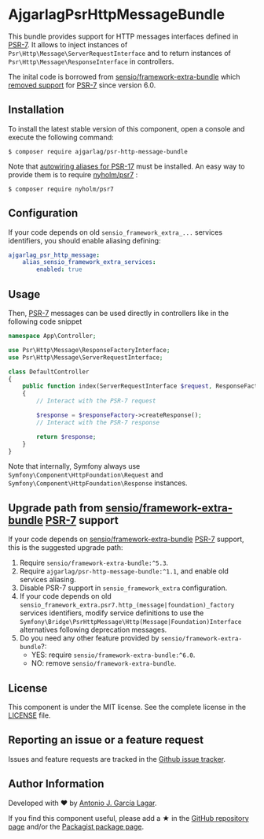 AjgarlagPsrHttpMessageBundle
============================

This bundle provides support for HTTP messages interfaces defined
in [PSR-7]. It allows to inject instances of ``Psr\Http\Message\ServerRequestInterface``
and to return instances of ``Psr\Http\Message\ResponseInterface`` in controllers.


The inital code is borrowed from [sensio/framework-extra-bundle] which [removed support] for [PSR-7] since version 6.0.


Installation
------------

To install the latest stable version of this component, open a console and execute the following command:
```
$ composer require ajgarlag/psr-http-message-bundle
```

Note that [autowiring aliases for PSR-17] must be installed. An easy way to provide them is to require [nyholm/psr7] :
```
$ composer require nyholm/psr7
```

Configuration
-------------

If your code depends on old `sensio_framework_extra_...` services identifiers, you should enable aliasing defining:
```yaml
ajgarlag_psr_http_message:
    alias_sensio_framework_extra_services:
        enabled: true
```


Usage
-----

Then, [PSR-7] messages can be used directly in controllers like in the following code snippet

```php
namespace App\Controller;

use Psr\Http\Message\ResponseFactoryInterface;
use Psr\Http\Message\ServerRequestInterface;

class DefaultController
{
    public function index(ServerRequestInterface $request, ResponseFactoryInterface $responseFactory)
    {
        // Interact with the PSR-7 request

        $response = $responseFactory->createResponse();
        // Interact with the PSR-7 response

        return $response;
    }
}
```

Note that internally, Symfony always use `Symfony\Component\HttpFoundation\Request`
and `Symfony\Component\HttpFoundation\Response` instances.


Upgrade path from [sensio/framework-extra-bundle] [PSR-7] support
-----------------------------------------------------------------

If your code depends on [sensio/framework-extra-bundle] [PSR-7] support, this is the
suggested upgrade path:

1. Require `sensio/framework-extra-bundle:^5.3`.
2. Require `ajgarlag/psr-http-message-bundle:^1.1`, and enable old services aliasing.
3. Disable PSR-7 support in `sensio_framework_extra` configuration.
4. If your code depends on old `sensio_framework_extra.psr7.http_(message|foundation)_factory` services identifiers,
   modify service definitions to use the `Symfony\Bridge\PsrHttpMessage\Http(Message|Foundation)Interface` alternatives
   following deprecation messages.
5. Do you need any other feature provided by `sensio/framework-extra-bundle`?:
   - YES: require `sensio/framework-extra-bundle:^6.0`.
   - NO: remove `sensio/framework-extra-bundle`.


License
-------

This component is under the MIT license. See the complete license in the [LICENSE] file.


Reporting an issue or a feature request
---------------------------------------

Issues and feature requests are tracked in the [Github issue tracker].


Author Information
------------------

Developed with ♥ by [Antonio J. García Lagar].

If you find this component useful, please add a ★ in the [GitHub repository page] and/or the [Packagist package page].

[sensio/framework-extra-bundle]: https://github.com/sensiolabs/SensioFrameworkExtraBundle
[removed support]: https://github.com/sensiolabs/SensioFrameworkExtraBundle/pull/710
[PSR-7]: http://www.php-fig.org/psr/psr-7/
[autowiring aliases for PSR-17]: https://github.com/symfony/recipes/blob/master/nyholm/psr7/1.0/config/packages/nyholm_psr7.yaml
[nyholm/psr7]: https://github.com/Nyholm/psr7
[LICENSE]: LICENSE
[Github issue tracker]: https://github.com/ajgarlag/psr-http-message-bundle/issues
[Antonio J. García Lagar]: http://aj.garcialagar.es
[GitHub repository page]: https://github.com/ajgarlag/psr-http-message-bundle
[Packagist package page]: https://packagist.org/packages/ajgarlag/psr-http-message-bundle
